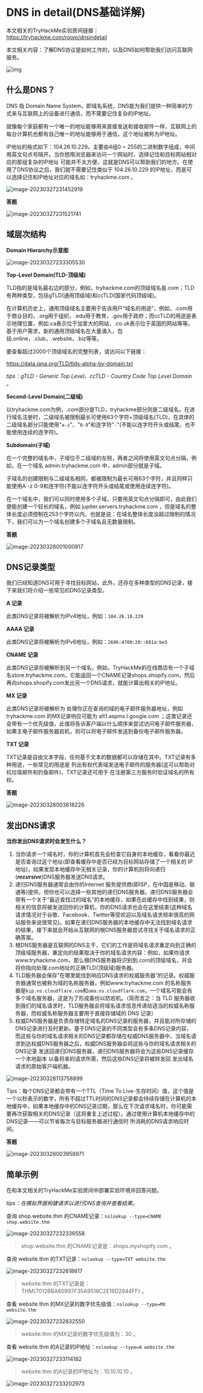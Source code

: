 # DNS in detail(DNS基础详解)

本文相关的TryHackMe实验房间链接：https://tryhackme.com/room/dnsindetail

本文相关内容：了解DNS协议是如何工作的，以及DNS如何帮助我们访问互联网服务。

![img](https://tryhackme-images.s3.amazonaws.com/user-uploads/62c435d1f4d84a005f5df811/room-content/f54f3b9acec93f9cdbf2f1811dff1e70.png)

## 什么是DNS？

DNS 指 Domain Name System，即域名系统，DNS能为我们提供一种简单的方式来与互联网上的设备进行通信，而不需要记住复杂的IP地址。

就像每个家庭都有一个唯一的地址能够用来直接发送和接收邮件一样，互联网上的每台计算机也都有自己唯一的地址能够用于通信，这个地址被称为IP地址。

IP地址的格式如下：104.26.10.229，主要由4组0 \~ 255的二进制数字组成，中间用英文句点号隔开。当你想用浏览器来访问一个网站时，选择记住和目标网站相对应的那组复杂的IP地址 可能并不太方便，这就是DNS可以帮助我们的地方。在使用了DNS协议之后，我们就不需要记住类似于 104.26.10.229 的IP地址，而是可以选择记住和IP地址对应的域名如：tryhackme.com 。

![image-20230327231452919](C:%5CUsers%5CVimalano2ise%5CAppData%5CRoaming%5CTypora%5Ctypora-user-images%5Cimage-20230327231452919.png)

**答题**

![image-20230327231521741](C:%5CUsers%5CVimalano2ise%5CAppData%5CRoaming%5CTypora%5Ctypora-user-images%5Cimage-20230327231521741.png)

## 域层次结构

**Domain Hierarchy示意图**

![image-20230327233305530](C:%5CUsers%5CVimalano2ise%5CAppData%5CRoaming%5CTypora%5Ctypora-user-images%5Cimage-20230327233305530.png)

**Top-Level Domain(TLD-顶级域)**

TLD指的是域名最右边的部分，例如，tryhackme.com的顶级域名是.com；TLD有两种类型，包括gTLD(通用顶级域)和ccTLD(国家代码顶级域)。

在计算机历史上，通用顶级域名主要用于告诉用户“域名的用途”，例如，.com用于商业目的，.org用于组织，.edu用于教育，.gov用于政府；而ccTLD的用途是表示地理位置，例如.ca表示位于加拿大的网站，.co.uk表示位于英国的网站等等。基于用户需求，新的通用顶级域名在大量涌入，包括.online，.club，.website，.biz等等。

要查看超过2000个顶级域名的完整列表，请访问以下链接：

https://data.iana.org/TLD/tlds-alpha-by-domain.txt

_tips：gTLD - Generic Top Level、ccTLD - Country Code Top Level Domain 。_

**Second-Level Domain(二级域)**

以tryhackme.com为例，.com部分是TLD，tryhackme部分则是二级域名。在进行域名注册时，二级域名被限制最长可使用63个字符+顶级域名(TLD)，在具体的二级域名部分只能使用"`a-z`"、"`0-9`"和连字符"`-`"(不能以连字符开头或结尾，也不能使用连续的连字符)。

**Subdomain(子域)**

在一个完整的域名中，子域位于二级域的左侧，两者之间将使用英文句点分隔，例如，在一个域名 admin.tryhackme.com 中，admin部分就是子域。

子域名的创建限制与二级域名相同，都被限制为最长可用63个字符，并且同样只能使用A -z 0-9和连字符(不能以连字符开头或结尾或使用连续连字符)。

在一个域名中，我们可以同时使用多个子域，只要用英文句点分隔即可，由此我们便能创建一个较长的域名，例如 jupiter.servers.tryhackme.com ，但是域名的整体长度必须控制在253个字符以内，也就是说：在域名整体长度没超过限制的情况下，我们可以为一个域名创建多个子域名且无数量限制。

**答题**

![image-20230328001000917](C:%5CUsers%5CVimalano2ise%5CAppData%5CRoaming%5CTypora%5Ctypora-user-images%5Cimage-20230328001000917.png)

## DNS记录类型

我们已经知道DNS可用于寻找目标网站，此外，还存在多种类型的DNS记录，接下来我们将介绍一些常见的DNS记录类型。

**A 记录**

此类DNS记录将被解析为IPv4地址，例如：`104.26.10.229`

**AAAA 记录**

此类DNS记录将被解析为IPv6地址，例如：`2606:4700:20::681a:be5`

**CNAME 记录**

此类DNS记录将被解析到另一个域名，例如，TryHackMe的在线商店有一个子域名store.tryhackme.com，它能返回一个CNAME记录shops.shopify.com，然后再向shops.shopify.com发出另一个DNS请求，就能计算出相关的IP地址。

**MX 记录**

此类DNS记录将被解析为 处理你正在查询的域的电子邮件服务器地址，例如 tryhackme.com 的MX记录响应可能为 alt1.aspmx.l.google.com ；这类记录还会带有一个优先级值，此值将告诉客户端以什么顺序来尝试访问电子邮件服务器，如果主电子邮件服务器宕机，则可以将电子邮件发送到备份电子邮件服务器。

**TXT 记录**

TXT记录是自由文本字段，任何基于文本的数据都可以存储在其中。TXT记录有多种用途，一些常见的用途是 列出有权代表域发送电子邮件的服务器(这可以帮助对抗垃圾邮件和钓鱼邮件)，TXT记录还可用于 在注册第三方服务时验证域名的所有权。

**答题**

![image-20230328003618226](C:%5CUsers%5CVimalano2ise%5CAppData%5CRoaming%5CTypora%5Ctypora-user-images%5Cimage-20230328003618226.png)

## 发出DNS请求

**当你发出DNS请求时会发生什么？**

1. 当你请求一个域名时，你的计算机首先会检查它自身的本地缓存，看看你最近是否查询过这个地址(即查看缓存中是否已经为目标网站存储了一个相关的 IP 地址)，如果发现本地缓存中无相关记录，你的计算机则将向递归(_**recursive**_)DNS服务器发送DNS请求。
2. 递归DNS服务器通常会由你的Internet 服务提供商(即ISP，在中国是移动、联通等)提供，但你也可以选择一些其他的递归DNS服务器。递归DNS服务器会带有一个关于“最近查找过的域名”的本地缓存，如果在此缓存中找到结果，则相关的信息将被发送回你的计算机，你的DNS请求也会在这里结束(这种域名请求情况对于谷歌、Facebook、Twitter等受欢迎以及域名请求频率很高的网站服务来说很常见)。如果在递归DNS服务器的本地缓存中无法找到域名请求的结果，接下来就会开始从互联网的根DNS服务器尝试寻找关于域名请求的正确答案。
3. 根DNS服务器是互联网的DNS主干，它们的工作是将域名请求重定向到正确的顶级域服务器，重定向的结果取决于你的域名请求内容：例如，如果你请求www.tryhackme.com，那么根DNS服务器将识别到.com的顶级域名，并会将你指向处理.com地址的正确TLD(顶级域)服务器。
4. TLD服务器会保存“在哪里能找到响应DNS请求的权威服务器”的记录。权威服务器通常也被称为域的名称服务器，例如www.tryhackme.com 的名称服务器是`kip.ns.cloudflare.com`和`uma.ns.cloudflare.com`，一个域名可能会有多个域名服务器，这是为了形成备份以防宕机。（简而言之：当 TLD 服务器收到我们的域名请求时，TLD服务器会将域名请求信息传递给适当的权威名称服务器，而权威名称服务器主要用于直接存储域的 DNS 记录）
5. 权威DNS服务器是负责存储特定域名的DNS记录的服务器，并且能对所存储的DNS记录进行及时更新。基于DNS记录的不同类型会有多条DNS记录内容，而这些与你的域名请求相关的DNS记录都存储在权威DNS服务器中，当域名请求到达权威DNS服务器之后，权威DNS服务器会将这些与你的域名请求相关的DNS记录 发送回递归DNS服务器，递归DNS服务器将会为这些DNS记录缓存一个本地副本 以备将来的请求所需，然后这些DNS记录将被转发回 发出域名请求的原始客户端机器。

![image-20230328113758899](C:%5CUsers%5CVimalano2ise%5CAppData%5CRoaming%5CTypora%5Ctypora-user-images%5Cimage-20230328113758899.png)

Tips：每个DNS记录都会带有一个TTL（Time To Live-生存时间）值，这个值是一个以秒表示的数字，所有不超过TTL时间的DNS记录都会持续存储在计算机的本地缓存中，如果本地缓存中的DNS记录过期，那么在下次请求域名时，你可能需要再次获取相关的DNS记录（这将重复上述过程）。通过使用计算机本地缓存中的DNS记录——可以节省每次与目标服务器进行通信时 所消耗的DNS请求响应时间。

**答题**

![image-20230328003958971](C:%5CUsers%5CVimalano2ise%5CAppData%5CRoaming%5CTypora%5Ctypora-user-images%5Cimage-20230328003958971.png)

## 简单示例

在和本文相关的TryHackMe实验房间中部署实验环境并回答问题。

_tips：在模拟界面构建请求以进行DNS查询并查看结果。_

查询 shop.website.thm 的CNAME记录：`nslookup --type=CNAME shop.website.thm`

![image-20230327232336558](C:%5CUsers%5CVimalano2ise%5CAppData%5CRoaming%5CTypora%5Ctypora-user-images%5Cimage-20230327232336558.png)

> shop.website.thm 的CNAME记录是：shops.myshopify.com 。

查询 website.thm 的TXT记录：`nslookup --type=TXT website.thm`

![image-20230327232618617](C:%5CUsers%5CVimalano2ise%5CAppData%5CRoaming%5CTypora%5Ctypora-user-images%5Cimage-20230327232618617.png)

> website.thm 的TXT记录是：THM{7012BBA60997F35A9516C2E16D2944FF} 。

查看 website.thm 的MX记录的数字优先级值：`nslookup --type=MX website.thm`

![image-20230327232832550](C:%5CUsers%5CVimalano2ise%5CAppData%5CRoaming%5CTypora%5Ctypora-user-images%5Cimage-20230327232832550.png)

> website.thm 的MX记录的数字优先级值为：30 。

查看 website.thm 的A记录的IP地址：`nslookup --type=A website.thm`

![image-20230327233114182](C:%5CUsers%5CVimalano2ise%5CAppData%5CRoaming%5CTypora%5Ctypora-user-images%5Cimage-20230327233114182.png)

> website.thm 的A记录的IP地址为：10.10.10.10 。

![image-20230327233202973](C:%5CUsers%5CVimalano2ise%5CAppData%5CRoaming%5CTypora%5Ctypora-user-images%5Cimage-20230327233202973.png)
